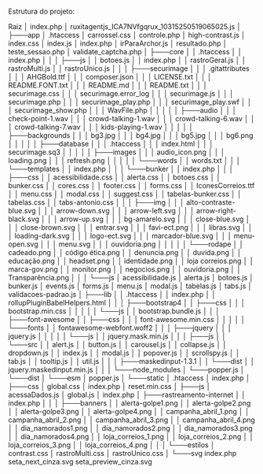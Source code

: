 Estrutura do projeto:

Raiz
│   index.php
│   ruxitagentjs_ICA7NVfgqrux_10315250519065025.js
│
├───app
│       .htaccess
│       carrossel.css
│       controle.php
│       high-contrast.js
│       index.css
│       index.js
│       index.php
│       irParaArchor.js
│       resultado.php
│       teste_sessao.php
│       validate_captcha.php
│
├───core
│   │   .htaccess
│   │   index.php
│   │
│   ├───js
│   │       botoes.js
│   │       index.php
│   │       rastroGeral.js
│   │       rastroMulti.js
│   │       rastroUnico.js
│   │
│   ├───securimage
│   │   │   .gitattributes
│   │   │   AHGBold.ttf
│   │   │   composer.json
│   │   │   LICENSE.txt
│   │   │   README.FONT.txt
│   │   │   README.md
│   │   │   README.txt
│   │   │   securimage.css
│   │   │   securimage.error_log
│   │   │   securimage.js
│   │   │   securimage.php
│   │   │   securimage_play.php
│   │   │   securimage_play.swf
│   │   │   securimage_show.php
│   │   │   WavFile.php
│   │   │
│   │   ├───audio
│   │   │       check-point-1.wav
│   │   │       crowd-talking-1.wav
│   │   │       crowd-talking-6.wav
│   │   │       crowd-talking-7.wav
│   │   │       kids-playing-1.wav
│   │   │
│   │   ├───backgrounds
│   │   │       bg3.jpg
│   │   │       bg4.jpg
│   │   │       bg5.jpg
│   │   │       bg6.png
│   │   │
│   │   ├───database
│   │   │       .htaccess
│   │   │       index.html
│   │   │       securimage.sq3
│   │   │
│   │   ├───images
│   │   │       audio_icon.png
│   │   │       loading.png
│   │   │       refresh.png
│   │   │
│   │   └───words
│   │           words.txt
│   │
│   └───templates
│       │   index.php
│       │
│       └───bunker
│           │   index.php
│           │
│           ├───css
│           │       acessibilidade.css
│           │       alerta.css
│           │       botoes.css
│           │       bunker.css
│           │       cores.css
│           │       footer.css
│           │       forms.css
│           │       IconesCorreios.ttf
│           │       menu.css
│           │       modal.css
│           │       suggest.css
│           │       tabelas-bunker.css
│           │       tabelas.css
│           │       tabs-antonio.css
│           │
│           ├───img
│           │   │   alto-contraste-blue.svg
│           │   │   arrow-down.svg
│           │   │   arrow-left.svg
│           │   │   arrow-right-black.svg
│           │   │   arrow-up.svg
│           │   │   bg-amarelo.svg
│           │   │   close-blue.svg
│           │   │   close-brown.svg
│           │   │   entrar.svg
│           │   │   favi-ect.png
│           │   │   libras.svg
│           │   │   loading-dark.svg
│           │   │   logo-ect.svg
│           │   │   marcador-blue.svg
│           │   │   menu-open.svg
│           │   │   menu.svg
│           │   │   ouvidoria.png
│           │   │
│           │   └───rodape
│           │           cadeado.png
│           │           código ética.png
│           │           denuncia.png
│           │           duvida.png
│           │           educação.png
│           │           headset.png
│           │           identidade.png
│           │           loja correios.png
│           │           marca-gov.png
│           │           monitor.png
│           │           negocios.png
│           │           ouvidoria.png
│           │           Transparência.png
│           │
│           └───js
│                   acessibilidade.js
│                   alerta.js
│                   botoes.js
│                   bunker.js
│                   events.js
│                   forms.js
│                   menu.js
│                   modal.js
│                   tabelas.js
│                   tabs.js
│                   validacoes-padrao.js
│
├───lib
│   │   .htaccess
│   │   index.php
│   │   rollupPluginBabelHelpers.html
│   │
│   ├───bootstrap4
│   │   ├───css
│   │   │       bootstrap.min.css
│   │   │
│   │   └───js
│   │           bootstrap.bundle.js
│   │
│   ├───font-awesome
│   │   ├───css
│   │   │       font-awesome.min.css
│   │   │
│   │   └───fonts
│   │           fontawesome-webfont.woff2
│   │
│   ├───jquery
│   │   │   jquery.js
│   │   │
│   │   └───js
│   │           jquery.mask.min.js
│   │
│   ├───js
│   │   └───src
│   │           alert.js
│   │           button.js
│   │           carousel.js
│   │           collapse.js
│   │           dropdown.js
│   │           index.js
│   │           modal.js
│   │           popover.js
│   │           scrollspy.js
│   │           tab.js
│   │           tooltip.js
│   │           util.js
│   │
│   ├───maskedinput-1.3.1
│   │   └───dist
│   │           jquery.maskedinput.min.js
│   │
│   └───node_modules
│       └───popper.js
│           └───dist
│               └───esm
│                       popper.js
│
└───static
    │   .htaccess
    │   index.php
    │
    ├───css
    │       global.css
    │       index.php
    │       reset.min.css
    │
    ├───js
    │       acessaDados.js
    │       global.js
    │       index.php
    │
    ├───rastreamento-internet
    │   │   index.php
    │   │
    │   ├───banners
    │   │       alerta-golpe1.png
    │   │       alerta-golpe2.png
    │   │       alerta-golpe3.png
    │   │       alerta-golpe4.png
    │   │       campanha_abril_1.png
    │   │       campanha_abril_2.png
    │   │       campanha_abril_3.png
    │   │       campanha_abril_4.png
    │   │       dia_namorados1.png
    │   │       dia_namorados2.png
    │   │       dia_namorados3.png
    │   │       dia_namorados4.png
    │   │       loja_correios_1.png
    │   │       loja_correios_2.png
    │   │       loja_correios_3.png
    │   │       loja_correios_4.png
    │   │
    │   └───estilos
    │           contrast.css
    │           rastroMulti.css
    │           rastroUnico.css
    │
    └───svg
            index.php
            seta_next_cinza.svg
            seta_preview_cinza.svg
